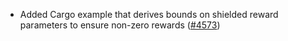 - Added Cargo example that derives bounds on shielded reward parameters to
  ensure non-zero rewards ([\#4573](https://github.com/anoma/namada/pull/4573))